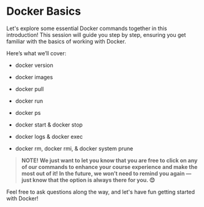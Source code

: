 # Docker Basics

Let's explore some essential Docker commands together in this introduction! This session will guide you step by step, ensuring you get familiar with the basics of working with Docker.

Here’s what we’ll cover:

* docker version

* docker images

* docker pull

* docker run

* docker ps

* docker start & docker stop

* docker logs & docker exec

* docker rm, docker rmi, & docker system prune

> **NOTE!** **We just want to let you know that you are free to click on any of our commands to enhance your course experience and make the most out of it! In the future, we won’t need to remind you again — just know that the option is always there for you. 😊**

Feel free to ask questions along the way, and let's have fun getting started with Docker!


